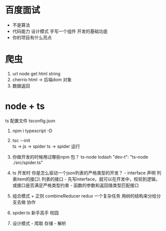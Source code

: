 # 百度面试
  - 不是算法
  - 代码能力 设计模式 手写一个组件 
    开发的基础功底
  - 你的项目有什么亮点 

# 爬虫
  1. url  node get html string
  2. cherrio html -> 后端dom 对象
  3. 数据返回

# node + ts
  ts 配置文件 tsconfig.json
  1.  npm i typescript -D
  2.  tsc --init  
    ts -> js -> spider
    ts -> spider 运行
  3. 你做开发的时候用过哪些npm 包？
   ts-node lodash
   "dev-t": "ts-node ./src/spider.ts"
  4. ts 开发时 你是怎么驱动一个json列表的严格类型的开发？
    - interface 声明 列表item的接口\ 列表的接口
    - 先写interface，就可以在开发中，校验到逻辑，或接口是否满足严格类型约束
    - 函数的参数和返回值类型匹配接口

  5. 组合模式 + 正则
  combineReducer redux
  一个复杂任务 用树的结构来分给分支去做  协作
  1. spider.ts 新手高手 校园
  2. 设计模式 
    - 爬取
        存储
    - 解析
  